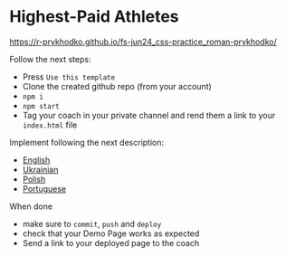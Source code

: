 # Highest-Paid Athletes
https://r-prykhodko.github.io/fs-jun24_css-practice_roman-prykhodko/

Follow the next steps:

- Press `Use this template`
- Clone the created github repo (from your account)
- `npm i`
- `npm start`
- Tag your coach in your private channel and rend them a link to your `index.html` file

Implement following the next description:
- [English](./description/en.md)
- [Ukrainian](./description/ua.md)
- [Polish](./description/pl.md)
- [Portuguese](./description/pt.md)

When done 
- make sure to `commit`, `push` and `deploy`
- check that your Demo Page works as expected
- Send a link to your deployed page to the coach 
